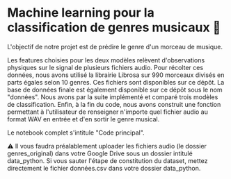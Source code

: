# Machine learning pour la classification de genres musicaux 🎵

L'objectif de notre projet est de prédire le genre d'un morceau de musique.

Les features choisies pour les deux modèles relèvent d'observations physiques sur le signal de plusieurs fichiers audio. Pour récolter ces données, nous avons utilisé la librairie Librosa sur 990 morceaux divisés en parts égales selon 10 genres. Ces fichiers sont disponibles sur ce dépôt. La base de données finale est également disponible sur ce dépôt sous le nom "données".
Nous avons par la suite implémenté et comparé trois modèles de classification.
Enfin, à la fin du code, nous avons construit une fonction permettant à l'utilisateur de renseigner n'importe quel fichier audio au format WAV en entrée et d'en sortir le genre musical.

Le notebook complet s'intitule "Code principal".

⚠ Il vous faudra préalablement uploader les fichiers audio (le dossier genres_original) dans votre Google Drive sous un dossier intitulé data_python. Si vous sauter l'étape de constitution du dataset, mettez directement le fichier données.csv dans votre dossier data_python.

